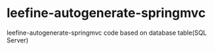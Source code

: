 # leefine-autogenerate-springmvc
leefine-autogenerate-springmvc code based on database table(SQL Server)
